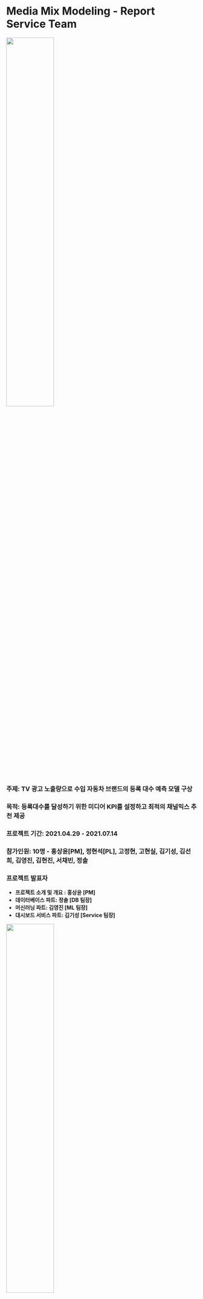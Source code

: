 # Media Mix Modeling - Report Service Team
<img src="https://user-images.githubusercontent.com/80456601/130928344-be683b2d-9649-4e89-9393-777024188bf8.png" width="50%" height="50%"/>

### 주제: TV 광고 노출량으로 수입 자동차 브랜드의 등록 대수 예측 모델 구상
### 목적: 등록대수를 달성하기 위한 미디어 KPI를 설정하고 최적의 채널믹스 추천 제공
### 프로젝트 기간: 2021.04.29 - 2021.07.14
### 참가인원: 10명 - 홍상윤[PM], 정현석[PL], 고정현, 고현실, 김기성, 김선희, 김영진, 김현진, 서채빈, 정솔
### 프로젝트 발표자
- **프로젝트 소개 및 개요 : 홍상윤 [PM]**
- **데이터베이스 파트: 정솔 [DB 팀장]**
- **머신러닝 파트: 김영진 [ML 팀장]**
- **대시보드 서비스 파트: 김기성 [Service 팀장]**
<img src="https://user-images.githubusercontent.com/80456601/130929088-2fea398b-2b31-49c2-9b57-432be71e9338.png" width="50%" height="50%"/>

### 프로젝트 구성 
<img src="https://user-images.githubusercontent.com/80456601/130933722-aa5046d3-5136-4603-a2a9-c02ff77d94e0.png" width="50%" height="50%"/>

### Service 팀 - 대시보드 서비스화
<img src="https://user-images.githubusercontent.com/80456601/130930093-9781ca40-6ae3-4790-ab96-b14213e2ac39.png" width="50%" height="50%"/>

- 목적: DB팀이 구축해준 데이터로 트렌드 리포트와 ML 팀에서 제공해준 자료를 바탕으로 미디어 플랜 제안서를 'Tableau'를 이용하여 대시보드 시각화 표현

### Service 팀이 제공하는 주요 리포팅 사항
<img src="https://user-images.githubusercontent.com/80456601/130930495-0b836590-c2b3-404f-bf7f-519e2f431551.png" width="50%" height="50%"/>

#### 1. 트렌드 리포트 
<img src="https://user-images.githubusercontent.com/80456601/130931799-62a30a7a-82ff-4c99-aa07-fd170680f789.png" width="50%" height="50%"/>

- **리포팅 기준: 2018년 ~ 2021년 4월**
- 한국 수입차 시장의 전반적인 트렌드는 18년 19년에 판매량이 꾸준히 상승하다가, **2021년 1월부터 급격히 늘고** 있다. 
- 이는 **개별소비세 인하 연장 이슈로 국산차보다 수입차가 비교적 저렴해지는 현상의 원인**으로 분석됨. 
- 브랜드별 **시장 점유율은 독일 3사(Benz, BMW, Audi)가 여전히 높고**, 20년 대비 **30대의 구매 비중이 증가**했으며, 친환경 이슈로 **내연기관 자동차보다 하이브리드나 전기차의 구매 비중이 높아짐**.
- 광고주인 도요타 분석에서 주목할 점은 모델별 판매현황, 미니밴 모델인 **'시에나' 판매가 급증**하고, 세단 모델인 **'아발론' 판매가 저조**함. 
- 해당 대시보드에 나와있지 않지만 **광고를 한 모델과 하지 않은 모델의 차이가 있는 것**으로 보입니다. **(추후 추가로 요청해서 대서보드로 구현 할 수 있음으로 사료됨.)**
- 경쟁 브랜드인 '독일 3사'(Benz, BMW, Audi)와 비교했을 때, **'도요타'와 '렉서스**'의 경우 반일 감정으로 판매가 저조했지만 **올해는 광고량이 증가함에 따라 판매량도 동시에 증가한 것으로 나타남**. 
- 하지만 "**도요타**"의 경우 렉서스에 비해 **광고량이 많지 않아 다른 브랜드들의 비해 증가폭이 높지는 않다.** 지금 수입차의 시장 분위기가 좋을 때 **광고와 마케팅을 적극적으로 하면 좋은 결과를 얻을 수 있을 것**이다 라고 광고주에게 제안할 수 있음.

<img src="https://user-images.githubusercontent.com/80456601/130932673-f6fdc4c5-d774-4fb0-a798-00f2da4a9932.png" width="50%" height="50%"/>

- 고객 데모에 따라 신규등록대수 대비 광고노출, **인터넷 검색량**을 비교 분석했을 때, **성별 신규등록대수는 남성비율**이 **연령대 신규등록대수는 40~50대**가 많다. 
- **광고노출량은 여성**이, **연령대는 50대 60대**분들이 많았고, **인터넷 검색량은 남성**이, **연령은 50대~60대**가 많다. 
- 네 번째 대시보드는 **광고주가 실 구매 고객층과 광고 타겟층을 기획할 때 참고 가능**할 것으로 판단됨.
- **도요타의 기존 tv 광고 집행 내역**을 살펴보면, 인기있는 채널은 **tv조선, tvn, ocn 순**  
- **tv조선은 24시 ~ 01시, tvn 22시 ~ 23시 사이, ocn은 17시와 20시에 광고량이 많은 것**을 알 수 있다. 
- 종합해보자면 대체적으로 **채널은 지상파 3사보다 종편, 케이블 채널, 시간은 밤 시간대에 광고를 많이 한 것**을 볼 수 있다. 네 번째 대시보드에서 파악한 타겟 고객에 맞게 채널 및 시간대를 기획할 수 있을 것으로 사료됨.

#### 2. 미디어 플랜 및 채널 믹스 제안 
<img src="https://user-images.githubusercontent.com/80456601/130933393-0c74056d-4459-40f8-9d40-15662344db49.png" width="50%" height="50%"/>

